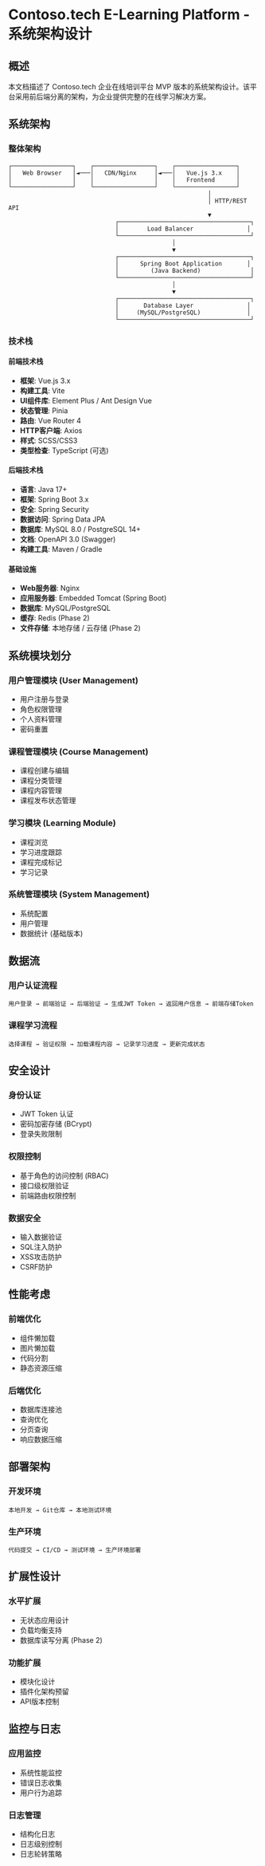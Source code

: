 # Contoso.tech E-Learning Platform - 系统架构设计

## 概述

本文档描述了 Contoso.tech 企业在线培训平台 MVP 版本的系统架构设计。该平台采用前后端分离的架构，为企业提供完整的在线学习解决方案。

## 系统架构

### 整体架构
```
┌─────────────────┐    ┌─────────────────┐    ┌─────────────────┐
│   Web Browser   │◄───│   CDN/Nginx     │◄───│   Vue.js 3.x    │
│                 │    │                 │    │   Frontend      │
└─────────────────┘    └─────────────────┘    └─────────────────┘
                                                        │
                                                        │ HTTP/REST API
                                                        ▼
                              ┌─────────────────────────────────────┐
                              │        Load Balancer               │
                              └─────────────────────────────────────┘
                                              │
                                              ▼
                              ┌─────────────────────────────────────┐
                              │      Spring Boot Application       │
                              │         (Java Backend)              │
                              └─────────────────────────────────────┘
                                              │
                                              ▼
                              ┌─────────────────────────────────────┐
                              │       Database Layer               │
                              │     (MySQL/PostgreSQL)             │
                              └─────────────────────────────────────┘
```

### 技术栈

#### 前端技术栈
- **框架**: Vue.js 3.x
- **构建工具**: Vite
- **UI组件库**: Element Plus / Ant Design Vue
- **状态管理**: Pinia
- **路由**: Vue Router 4
- **HTTP客户端**: Axios
- **样式**: SCSS/CSS3
- **类型检查**: TypeScript (可选)

#### 后端技术栈
- **语言**: Java 17+
- **框架**: Spring Boot 3.x
- **安全**: Spring Security
- **数据访问**: Spring Data JPA
- **数据库**: MySQL 8.0 / PostgreSQL 14+
- **文档**: OpenAPI 3.0 (Swagger)
- **构建工具**: Maven / Gradle

#### 基础设施
- **Web服务器**: Nginx
- **应用服务器**: Embedded Tomcat (Spring Boot)
- **数据库**: MySQL/PostgreSQL
- **缓存**: Redis (Phase 2)
- **文件存储**: 本地存储 / 云存储 (Phase 2)

## 系统模块划分

### 用户管理模块 (User Management)
- 用户注册与登录
- 角色权限管理
- 个人资料管理
- 密码重置

### 课程管理模块 (Course Management)
- 课程创建与编辑
- 课程分类管理
- 课程内容管理
- 课程发布状态管理

### 学习模块 (Learning Module)
- 课程浏览
- 学习进度跟踪
- 课程完成标记
- 学习记录

### 系统管理模块 (System Management)
- 系统配置
- 用户管理
- 数据统计 (基础版本)

## 数据流

### 用户认证流程
```
用户登录 → 前端验证 → 后端验证 → 生成JWT Token → 返回用户信息 → 前端存储Token
```

### 课程学习流程
```
选择课程 → 验证权限 → 加载课程内容 → 记录学习进度 → 更新完成状态
```

## 安全设计

### 身份认证
- JWT Token 认证
- 密码加密存储 (BCrypt)
- 登录失败限制

### 权限控制
- 基于角色的访问控制 (RBAC)
- 接口级权限验证
- 前端路由权限控制

### 数据安全
- 输入数据验证
- SQL注入防护
- XSS攻击防护
- CSRF防护

## 性能考虑

### 前端优化
- 组件懒加载
- 图片懒加载
- 代码分割
- 静态资源压缩

### 后端优化
- 数据库连接池
- 查询优化
- 分页查询
- 响应数据压缩

## 部署架构

### 开发环境
```
本地开发 → Git仓库 → 本地测试环境
```

### 生产环境
```
代码提交 → CI/CD → 测试环境 → 生产环境部署
```

## 扩展性设计

### 水平扩展
- 无状态应用设计
- 负载均衡支持
- 数据库读写分离 (Phase 2)

### 功能扩展
- 模块化设计
- 插件化架构预留
- API版本控制

## 监控与日志

### 应用监控
- 系统性能监控
- 错误日志收集
- 用户行为追踪

### 日志管理
- 结构化日志
- 日志级别控制
- 日志轮转策略